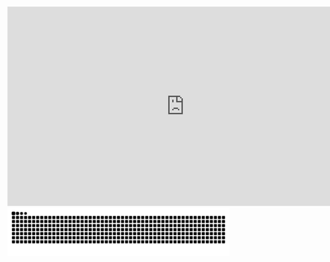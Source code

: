 <iframe style="border: 1px solid rgba(0, 0, 0, 0.1);" width="800" height="450" src="https://embed.figma.com/design/sNF4Fj0AdsMb1PZEYYBGLy/GitHub-Profile-Template-(Community)?node-id=0-1&embed-host=share" allowfullscreen></iframe>



<picture>
  <source media="(prefers-color-scheme: dark)" srcset="https://raw.githubusercontent.com/mohanganesh3/mohanganesh3/output/github-snake-dark.svg" />
  <source media="(prefers-color-scheme: light)" srcset="https://raw.githubusercontent.com/mohanganesh3/mohanganesh3/output/github-snake.svg" />
  <img alt="github-snake" src="https://raw.githubusercontent.com/mohanganesh3/mohanganesh3/output/github-snake.svg" />
</picture>
